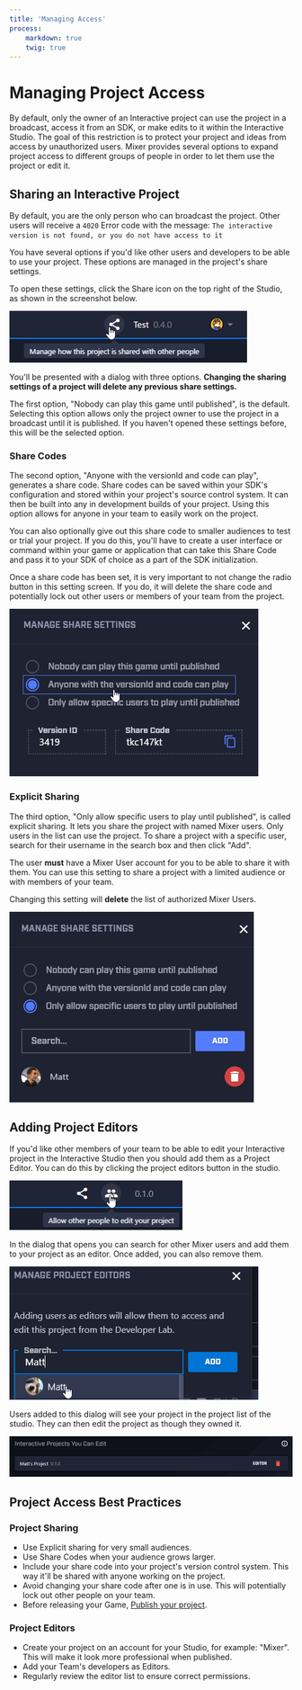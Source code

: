 ```yaml
---
title: 'Managing Access'
process:
    markdown: true
    twig: true
---
```


# Managing Project Access

By default, only the owner of an Interactive project can use the project in a broadcast, access it from an SDK, or make edits to it within the Interactive Studio. The goal of this restriction is to protect your project and ideas from access by unauthorized users. Mixer provides several options to expand project access to different groups of people in order to let them use the project or edit it.

## Sharing an Interactive Project
By default, you are the only person who can broadcast the project. Other users will receive a `4020` Error code with the message: `The interactive version is not found, or you do not have access to it`

You have several options if you'd like other users and developers to be able to use your project. These options are managed in the project's share settings.

To open these settings, click the Share icon on the top right of the Studio, as shown in the screenshot below.

![studio share button](./shareButton.png)

You'll be presented with a dialog with three options. **Changing the sharing settings of a project will delete any previous share settings.**

The first option, "Nobody can play this game until published", is the default. Selecting this option allows only the project owner to use the project in a broadcast until it is published. If you haven't opened these settings before, this will be the selected option.

### Share Codes
The second option, "Anyone with the versionId and code can play", generates a share code. Share codes can be saved within your SDK's configuration and stored within your project's source control system. It can then be built into any in development builds of your project. Using this option allows for anyone in your team to easily work on the project.

You can also optionally give out this share code to smaller audiences to test or trial your project. If you do this, you'll have to create a user interface or command within your game or application that can take this Share Code and pass it to your SDK of choice as a part of the SDK initialization.

Once a share code has been set, it is very important to not change the radio button in this setting screen. If you do, it will delete the share code and potentially lock out other users or members of your team from the project.

![studio share code](./shareCode.png)

### Explicit Sharing

The third option, "Only allow specific users to play until published", is called explicit sharing. It lets you share the project with named Mixer users. Only users in the list can use the project. To share a project with a specific user, search for their username in the search box and then click "Add".

The user **must** have a Mixer User account for you to be able to share it with them. You can use this setting to share a project with a limited audience or with members of your team.

Changing this setting will **delete** the list of authorized Mixer Users.

![studio explicit sharing](./explicitSharing.png)

## Adding Project Editors

If you'd like other members of your team to be able to edit your Interactive project in the Interactive Studio then you should add them as a Project Editor. You can do this by clicking the project editors button in the studio.

![Project editors studio button](./editors/button.png)

In the dialog that opens you can search for other Mixer users and add them to your project as an editor. Once added, you can also remove them.

![Adding a project editor](./editors/add.png)

Users added to this dialog will see your project in the project list of the studio. They can then edit the project as though they owned it.

![Project list with a project the user can edit](./editors/list.png)

## Project Access Best Practices

### Project Sharing

- Use Explicit sharing for very small audiences.
- Use Share Codes when your audience grows larger.
- Include your share code into your project's version control system. This way it'll be shared with anyone working on the project.
- Avoid changing your share code after one is in use. This will potentially lock out other people on your team.
- Before releasing your Game, [Publish your project](/guides/mixplay/introduction#publish).

### Project Editors
- Create your project on an account for your Studio, for example: "Mixer". This will make it look more professional when published.
- Add your Team's developers as Editors.
- Regularly review the editor list to ensure correct permissions.
